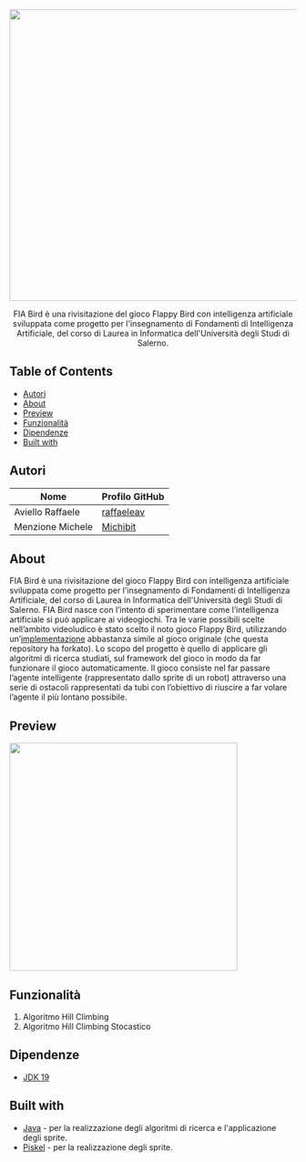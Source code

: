 <p align="center">
  <img src="https://github.com/raffaeleav/fia-bird/assets/114619463/2e8ea9ad-739f-4e58-98cb-70539385edf2" width="512" heigth="120">
</p>

<p align="center">
 FIA Bird è una rivisitazione del gioco Flappy Bird con intelligenza artificiale sviluppata come progetto per l'insegnamento di Fondamenti di Intelligenza Artificiale, del corso di Laurea in Informatica dell'Università degli Studi di Salerno. 
</p>


## Table of Contents
- [Autori](#Autori)
- [About](#About)
- [Preview](#Preview)
- [Funzionalità](#Funzionalità)
- [Dipendenze](#Dipendenze)
- [Built with](#Built-with)


## Autori
| Nome | Profilo GitHub |
| ---- | --------- |
| Aviello Raffaele | [raffaeleav](https://github.com/raffaeleav) |
| Menzione Michele | [Michibit](https://github.com/Michibit) |


## About 
  FIA Bird è una rivisitazione del gioco Flappy Bird con intelligenza artificiale sviluppata come progetto per l'insegnamento di Fondamenti di Intelligenza Artificiale, del corso di Laurea in Informatica dell'Università degli Studi di Salerno. 
  FIA Bird nasce con l’intento di sperimentare come l’intelligenza artificiale si può applicare ai videogiochi. Tra le varie possibili scelte nell’ambito videoludico è stato scelto il noto gioco Flappy Bird, utilizzando 
  un’[implementazione](https://github.com/Jaryt/FlappyBirdTutorial) abbastanza simile al gioco originale (che questa repository ha forkato).
  Lo scopo del progetto è quello di applicare gli algoritmi di ricerca studiati, sul framework del gioco in modo da far funzionare il gioco automaticamente.
  Il gioco consiste nel far passare l’agente intelligente (rappresentato dallo sprite di un robot) attraverso una serie di ostacoli rappresentati da tubi con l’obiettivo di riuscire a far volare l’agente il più lontano possibile.


## Preview
<p>
  <img src="https://github.com/raffaeleav/fia-bird/assets/114619463/14afa6ef-8956-4ce0-b435-8c5011dc7c6a" width="400" heigth="400">
</p>


## Funzionalità
1) Algoritmo Hill Climbing
2) Algoritmo Hill Climbing Stocastico


## Dipendenze
- [JDK 19](https://www.oracle.com/java/technologies/downloads/#java19 "JDK 19")


## Built with 
- [Java](https://www.oracle.com/java/technologies/downloads/#java19 "JDK 19") - per la realizzazione degli algoritmi di ricerca e l'applicazione degli sprite.
- [Piskel](https://www.piskelapp.com/) - per la realizzazione degli sprite.
